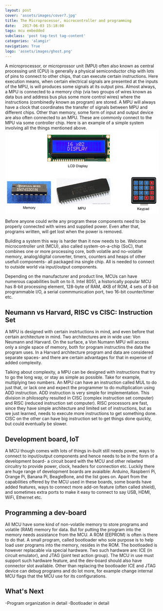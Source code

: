 ```yaml
---
layout: post
cover: 'assets/images/cover7.jpg'
title: The Microprocessor, microcontroller and programming
date:   2017-06-03 15:18:00
tags: mcu embedded
subclass: 'post tag-test tag-content'
categories: 'alamgir'
navigation: True
logo: 'assets/images/ghost.png'
---
```

A microprocessor, or microprossor unit (MPU) often also known as central processing unit (CPU) is generally a physical semiconductor chip with lots of pins to connect to other chips, that can execute certain instructions. Here execution means, when certain electrical signals are presented at the inputs of the MPU, is will produces some signals at its output pins. Almost always, a MPU is connected to a memory chip (via two groups of wires known as data bus and address bus plus some more control wires) where the instructions (combinedly known as program) are stored. A MPU will always have a clock that coordinates the transfer of signals between MPU and different chips. Other than memory, some form of input and output device are also often connected to an MPU. These are commonly connect to the MPU via some controller chip. Here is an example of a simple system involving all the things mentioned above.
![BareBone MPU](/assets/images/2017/17_06_03_image_1.png "MPU, Memory, Keypad and LCD display.") 

Before anyone could write any program these components need to be properly connected with wires and supplied power. Even after that, programs written, will get lost when the power is removed.
<!--more-->

Building a system this way is harder than it now needs to be. Welcome microcontroller unit (MCU), also called system-on-a-chip (SoC), that combines one or more processing core, both volatile and no-volatile memory, analog/digital converter, timers, counters and heaps of other usefull components- all packaged ina single chip. All is needed to connect to outside world via input/output components.

Depending on the manufacturer and product line, MCUs can have numerous capabilities built on to it. Intel 8051, a historically popular MCU has 8-bit processing element, 128-byte of RAM, 4KB of ROM, 4 sets of 8-bit programmable I/O, a serial commmunication port, two 16-bit counter/timer etc.

Neumann vs Harvard, RISC vs CISC: Instruction Set
-------------------------------------------------
A MPU is designed with certain instrtuctions in mind, and even before that certain architecture in mind. Two architectures are in wide use: Von Neumann and Harvard. On the surface, a Von Numann MPU will access only a single space of memory, both for program instructins the data the program uses. In a Harvard architecture program and data are considered separate spaces- and there are certain advantages for that in expense of added complexity.

Talking about complexity, a MPU can be designed with instructions that try to go the long way, or stay as simple as possible. Take for example, multiplying two numbers. An MPU can have an instruction called MUL to do just that, or lack one and expect the programmer to do multiplication using ADD instruction. ADD instruction is very simple for implementation. This division in philosophy resulted in CISC (complex instruction set computer) and RISC (reduced instruction set computer). RISC processors are fast, since they have simple architecture and limited set of instructions, but as we just learned, needs to execute more instructions to get something done. CISC on the other can have big instruction set to get things done quickly, but could eventually be slower.  

Development board, IoT
----------------------
A MCU though comes with lots of things in-built still needs power, ways to connect to input/output components and hence needs to be in the form of a development board- a circuit board with the MCU and other relaeted circuitry to provide power, clock, headers for connection etc. Luckily there are huge range of development boards are avaialble: Arduino, Raspberri Pi, Orange Pi, Banana Pi, BeagleBone, and the list goes on. Apart from the capabilities offered by the MCU used in these boards, some boards have added features, ways to connect more add-on feature (often called shield), and sometimes extra ports to make it easy to connect to say USB, HDMI, WiFi, Ethernet etc.

Programming a dev-board
---------------------------
All MCU have some kind of non-volatile memory to store programs and volatile (RAM) memory for data. But  for putting the program into the memory needs assistance from the MCU. A ROM (EEPROM) is often is there to do that. A small program, called bootloader who sole purpose is to help load user programs into the memory, resides in the ROM. The bootloaded is however replacable via special hardware. Two such hardware are: ICE (in circuit emulator), and JTAG (joint test action group). The MCU in use must support such hardware feature, and the dev-board should also have connector slot available. Other than replacing the bootloader ICE and JTAG device can debug programs and do lot more, for example change internal MCU flags that the MCU use for its configurations.

What's Next
-----------------
-Program organization in detail
-Bootloader in detail

